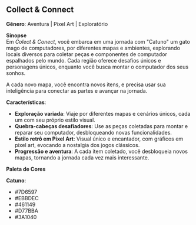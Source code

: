 ## Collect & Connect
**Gênero**: Aventura | Pixel Art | Exploratório  

**Sinopse**  
Em *Colect & Conect*, você embarca em uma jornada com "Catuno" um gato mago de computadores, por diferentes mapas e ambientes, explorando locais diversos para coletar peças e componentes de computador espalhados pelo mundo. Cada região oferece desafios únicos e personagens únicos, enquanto você busca montar o computador dos seus sonhos.

A cada novo mapa, você encontra novos itens, e precisa usar sua inteligência para conectar as partes e avançar na jornada. 

**Características**:
- **Exploração variada**: Viaje por diferentes mapas e cenários únicos, cada um com seu próprio estilo visual.
- **Quebra-cabeças desafiadores**: Use as peças coletadas para montar e reparar seu computador, desbloqueando novas funcionalidades.
- **Estilo retrô em Pixel Art**: Visual único e encantador, com gráficos em pixel art, evocando a nostalgia dos jogos clássicos.
- **Progressão e aventura**: A cada item coletado, você desbloqueia novos mapas, tornando a jornada cada vez mais interessante.

**Paleta de Cores**

  **Catuno**:
  - #7D6597
  - #EBBDEC
  - #461149
  - #D77BBA
  - #3A1040
